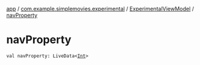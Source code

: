 [app](../../index.md) / [com.example.simplemovies.experimental](../index.md) / [ExperimentalViewModel](index.md) / [navProperty](./nav-property.md)

# navProperty

`val navProperty: LiveData<`[`Int`](https://kotlinlang.org/api/latest/jvm/stdlib/kotlin/-int/index.html)`>`